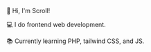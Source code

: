 👋 Hi, I'm Scroll!

💻 I do frontend web development.

📚 Currently learning PHP, tailwind CSS, and JS.
